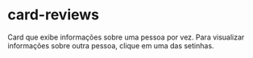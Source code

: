 # card-reviews
 Card que exibe informações sobre uma pessoa por vez. Para visualizar informações sobre outra pessoa, clique em uma das setinhas.

